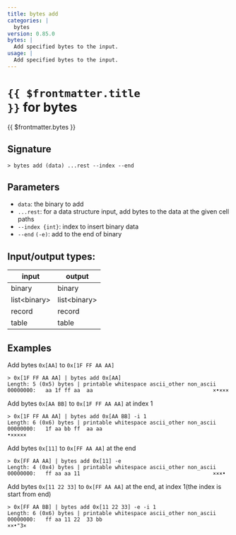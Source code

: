 ```yaml
---
title: bytes add
categories: |
  bytes
version: 0.85.0
bytes: |
  Add specified bytes to the input.
usage: |
  Add specified bytes to the input.
---
```

<!-- This file is automatically generated. Please edit the command in https://github.com/nushell/nushell instead. -->

# <code>{{ $frontmatter.title }}</code> for bytes

<div class='command-title'>{{ $frontmatter.bytes }}</div>

## Signature

```> bytes add (data) ...rest --index --end```

## Parameters

 -  `data`: the binary to add
 -  `...rest`: for a data structure input, add bytes to the data at the given cell paths
 -  `--index {int}`: index to insert binary data
 -  `--end` `(-e)`: add to the end of binary


## Input/output types:

| input        | output       |
| ------------ | ------------ |
| binary       | binary       |
| list\<binary\> | list\<binary\> |
| record       | record       |
| table        | table        |
## Examples

Add bytes `0x[AA]` to `0x[1F FF AA AA]`
```shell
> 0x[1F FF AA AA] | bytes add 0x[AA]
Length: 5 (0x5) bytes | printable whitespace ascii_other non_ascii
00000000:   aa 1f ff aa  aa                                      ×•×××

```

Add bytes `0x[AA BB]` to `0x[1F FF AA AA]` at index 1
```shell
> 0x[1F FF AA AA] | bytes add 0x[AA BB] -i 1
Length: 6 (0x6) bytes | printable whitespace ascii_other non_ascii
00000000:   1f aa bb ff  aa aa                                   •×××××

```

Add bytes `0x[11]` to `0x[FF AA AA]` at the end
```shell
> 0x[FF AA AA] | bytes add 0x[11] -e
Length: 4 (0x4) bytes | printable whitespace ascii_other non_ascii
00000000:   ff aa aa 11                                          ×××•

```

Add bytes `0x[11 22 33]` to `0x[FF AA AA]` at the end, at index 1(the index is start from end)
```shell
> 0x[FF AA BB] | bytes add 0x[11 22 33] -e -i 1
Length: 6 (0x6) bytes | printable whitespace ascii_other non_ascii
00000000:   ff aa 11 22  33 bb                                   ××•"3×

```
